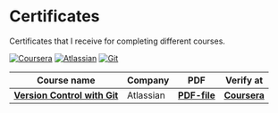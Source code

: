 # Certificates
Certificates that I receive for completing different courses.

[![Coursera](https://img.shields.io/badge/coursera-3e00d8?style=for-the-badge&logo=coursera&logoColor=%f05033)](#)
[![Atlassian](https://img.shields.io/badge/Atlassian-3c00d0?style=for-the-badge&logo=Atlassian&logoColor=%f05033)](#)
[![Git](https://img.shields.io/badge/git-333333?style=for-the-badge&logo=git&logoColor=%f05033)](#)


Course name | Company | PDF | Verify at
------------|---------|-----|-----------
[**Version Control with Git**](https://www.coursera.org/learn/version-control-with-git) | Atlassian | [**PDF-file**](https://github.com/xairaven/certificates/blob/main/res/Atlassian-Git.pdf) | [**Coursera**](https://coursera.org/verify/URNZYKSKSGNJ)

